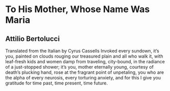 # To His Mother, Whose Name Was Maria
## Attilio Bertolucci
Translated from the Italian by Cyrus Cassells
Invoked every sundown, it’s you, painted on clouds
rouging our treasured plain and all who walk it,
with leaf-fresh kids and women damp from traveling,
city-bound, in the radiance of a just-stopped shower;
it’s you, mother eternally young, courtesy of death’s
plucking hand, rose at the fragrant point of unpetaling,
you who are the alpha of every neurosis, every torturing anxiety,
and for this I give you gratitude for time past, time present, time future.